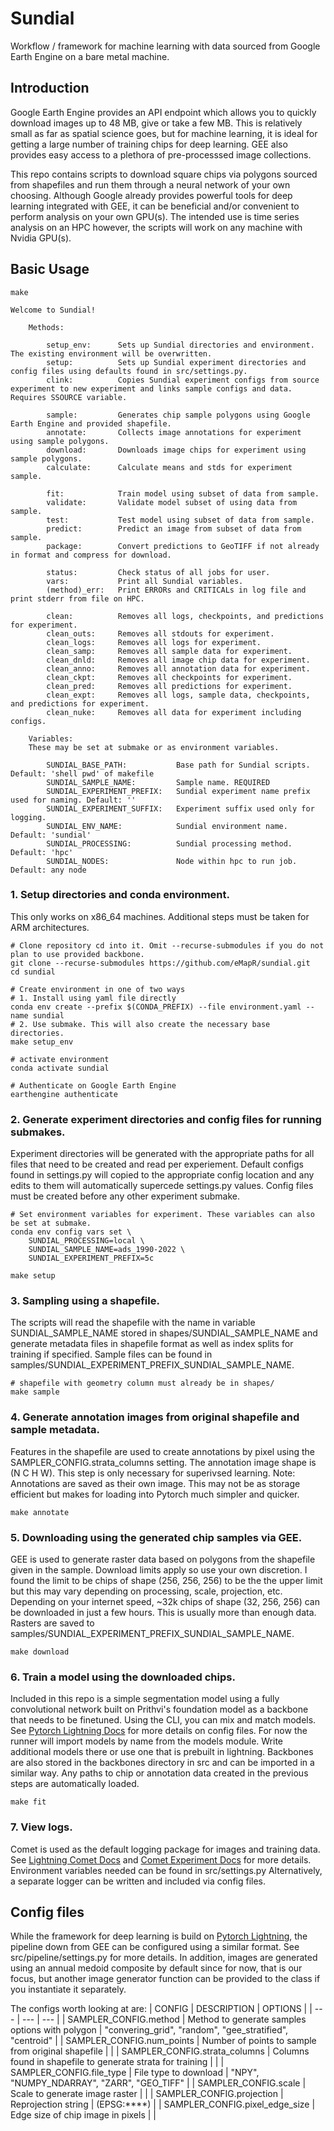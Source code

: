 # Sundial
Workflow / framework for machine learning with data sourced from Google Earth Engine on a bare metal machine.

## Introduction

Google Earth Engine provides an API endpoint which allows you to quickly download images up to 48 MB, give or take a few MB. This is relatively small as far as spatial science goes, but for machine learning, it is ideal for getting a large number of training chips for deep learning. GEE also provides easy access to a plethora of pre-processsed image collections.

This repo contains scripts to download square chips via polygons sourced from shapefiles and run them through a neural network of your own choosing. Although Google already provides powerful tools for deep learning integrated with GEE, it can be beneficial and/or convenient to perform analysis on your own GPU(s). The intended use is time series analysis on an HPC however, the scripts will work on any machine with Nvidia GPU(s).

## Basic Usage

```console
make

Welcome to Sundial!

    Methods:

        setup_env:      Sets up Sundial directories and environment. The existing environment will be overwritten.
        setup:          Sets up Sundial experiment directories and config files using defaults found in src/settings.py.
        clink:          Copies Sundial experiment configs from source experiment to new experiment and links sample configs and data. Requires SSOURCE variable.

        sample:         Generates chip sample polygons using Google Earth Engine and provided shapefile.
        annotate:       Collects image annotations for experiment using sample polygons.
        download:       Downloads image chips for experiment using sample polygons.
        calculate:      Calculate means and stds for experiment sample.

        fit:            Train model using subset of data from sample.
        validate:       Validate model subset of using data from sample.
        test:           Test model using subset of data from sample.
        predict:        Predict an image from subset of data from sample.
        package:        Convert predictions to GeoTIFF if not already in format and compress for download.

        status:         Check status of all jobs for user.
        vars:           Print all Sundial variables.
        (method)_err:   Print ERRORs and CRITICALs in log file and print stderr from file on HPC.

        clean:          Removes all logs, checkpoints, and predictions for experiment.
        clean_outs:     Removes all stdouts for experiment.
        clean_logs:     Removes all logs for experiment.
        clean_samp:     Removes all sample data for experiment.
        clean_dnld:     Removes all image chip data for experiment.
        clean_anno:     Removes all annotation data for experiment.
        clean_ckpt:     Removes all checkpoints for experiment.
        clean_pred:     Removes all predictions for experiment.
        clean_expt:     Removes all logs, sample data, checkpoints, and predictions for experiment.
        clean_nuke:     Removes all data for experiment including configs.

    Variables:
    These may be set at submake or as environment variables.

        SUNDIAL_BASE_PATH:           Base path for Sundial scripts. Default: 'shell pwd' of makefile
        SUNDIAL_SAMPLE_NAME:         Sample name. REQUIRED
        SUNDIAL_EXPERIMENT_PREFIX:   Sundial experiment name prefix used for naming. Default: ''
        SUNDIAL_EXPERIMENT_SUFFIX:   Experiment suffix used only for logging.
        SUNDIAL_ENV_NAME:            Sundial environment name. Default: 'sundial'
        SUNDIAL_PROCESSING:          Sundial processing method. Default: 'hpc'
        SUNDIAL_NODES:               Node within hpc to run job. Default: any node
```

### 1. Setup directories and conda environment.
This only works on x86_64 machines. Additional steps must be taken for ARM architectures. 
```console
# Clone repository cd into it. Omit --recurse-submodules if you do not plan to use provided backbone.
git clone --recurse-submodules https://github.com/eMapR/sundial.git
cd sundial

# Create environment in one of two ways
# 1. Install using yaml file directly
conda env create --prefix $(CONDA_PREFIX) --file environment.yaml --name sundial
# 2. Use submake. This will also create the necessary base directories.
make setup_env

# activate environment
conda activate sundial

# Authenticate on Google Earth Engine
earthengine authenticate
```

### 2. Generate experiment directories and config files for running submakes.
Experiment directories will be generated with the appropriate paths for all files that need to be created and read per experiement. Default configs found in settings.py will copied to the appropriate config location and any edits to them will automatically supercede settings.py values. Config files must be created before any other experiment submake.
```console
# Set environment variables for experiment. These variables can also be set at submake.
conda env config vars set \
    SUNDIAL_PROCESSING=local \
    SUNDIAL_SAMPLE_NAME=ads_1990-2022 \
    SUNDIAL_EXPERIMENT_PREFIX=5c

make setup
```

### 3. Sampling using a shapefile. 
The scripts will read the shapefile with the name in variable SUNDIAL_SAMPLE_NAME stored in shapes/SUNDIAL_SAMPLE_NAME and generate metadata files in shapefile format as well as index splits for training if specified. Sample files can be found in samples/SUNDIAL_EXPERIMENT_PREFIX_SUNDIAL_SAMPLE_NAME.
```console
# shapefile with geometry column must already be in shapes/
make sample
```

### 4. Generate annotation images from original shapefile and sample metadata.
Features in the shapefile are used to create annotations by pixel using the SAMPLER_CONFIG.strata_columns setting. The annotation image shape is (N C H W). This step is only necessary for superivsed learning. Note: Annotations are saved as their own image. This may not be as storage efficient but makes for loading into Pytorch much simpler and quicker.
```console
make annotate
```

### 5. Downloading using the generated chip samples via GEE.
GEE is used to generate raster data based on polygons from the shapefile given in the sample. Download limits apply so use your own discretion. I found the limit to be chips of shape (256, 256, 256) to be the the upper limit but this may vary depending on processing, scale, projection, etc. Depending on your internet speed, ~32k chips of shape (32, 256, 256) can be downloaded in just a few hours. This is usually more than enough data. Rasters are saved to samples/SUNDIAL_EXPERIMENT_PREFIX_SUNDIAL_SAMPLE_NAME.
```console
make download
```

### 6. Train a model using the downloaded chips.
Included in this repo is a simple segmentation model using a fully convolutional network built on Prithvi's foundation model as a backbone that needs to be finetuned. Using the CLI, you can mix and match models. See [Pytorch Lightning Docs](https://lightning.ai/docs/pytorch/stable/cli/lightning_cli.html) for more details on config files. For now the runner will import models by name from the models module. Write additional models there or use one that is prebuilt in lightning. Backbones are also stored in the backbones directory in src and can be imported in a similar way. Any paths to chip or annotation data created in the previous steps are automatically loaded.
```console
make fit
```

### 7. View logs.
Comet is used as the default logging package for images and training data. See [Lightning Comet Docs](https://lightning.ai/docs/pytorch/stable/api/lightning.pytorch.loggers.comet.html#module-lightning.pytorch.loggers.comet) and [Comet Experiment Docs](https://www.comet.com/docs/v2/api-and-sdk/python-sdk/reference/Experiment/#experimentlog_metric) for more details. Environment variables needed can be found in src/settings.py Alternatively, a separate logger can be written and included via config files.

## Config files

While the framework for deep learning is build on [Pytorch Lightning](https://lightning.ai/docs/pytorch/stable/cli/lightning_cli.html), the pipeline down from GEE can be configured using a similar format. See src/pipeline/settings.py for more details. In addition, images are generated using an annual medoid composite by default since for now, that is our focus, but another image generator function can be provided to the class if you instantiate it separately.

The configs worth looking at are:
| CONFIG | DESCRIPTION | OPTIONS |
| --- | --- | --- |
| SAMPLER_CONFIG.method | Method to generate samples options with polygon | "convering_grid", "random", "gee_stratified", "centroid" |
| SAMPLER_CONFIG.num_points | Number of points to sample from original shapefile | |
| SAMPLER_CONFIG.strata_columns | Columns found in shapefile to generate strata for training | |
| SAMPLER_CONFIG.file_type | File type to download | "NPY", "NUMPY_NDARRAY", "ZARR", "GEO_TIFF" |
| SAMPLER_CONFIG.scale | Scale to generate image raster | |
| SAMPLER_CONFIG.projection | Reprojection string | (EPSG:****) |
| SAMPLER_CONFIG.pixel_edge_size | Edge size of chip image in pixels | |
